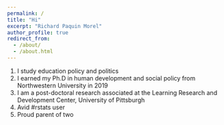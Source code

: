 ```yaml
---
permalink: /
title: "Hi"
excerpt: "Richard Paquin Morel"
author_profile: true
redirect_from: 
  - /about/
  - /about.html
---
```


1. I study education policy and politics
2. I earned my Ph.D in human development and social policy from Northwestern University in 2019
3. I am a post-doctoral research associated at the Learning Research and Development Center, University of Pittsburgh
4. Avid #rstats user
5. Proud parent of two
